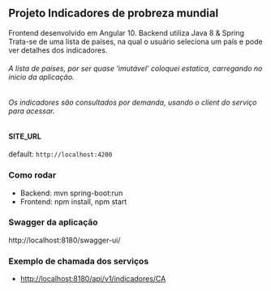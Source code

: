 ## Projeto Indicadores de probreza mundial

Frontend desenvolvido em Angular 10. Backend utiliza Java 8 & Spring
Trata-se de uma lista de países, na qual o usuário seleciona um país e 
pode ver detalhes dos indicadores.

###### A lista de países, por ser quase 'imutável' coloquei estatica, carregando no inicio da aplicação.
###### Os indicadores são consultados por demanda, usando o client do serviço para acessar.

#### SITE_URL

default: `http://localhost:4200`</br>

### Como rodar

- Backend: mvn spring-boot:run
- Frontend: npm install, npm start

### Swagger da aplicação
http://localhost:8180/swagger-ui/

### Exemplo de chamada dos serviços

- [http://localhost:8180/api/v1/indicadores/CA](http://localhost:8180/api/v1/indicadores/CA)
